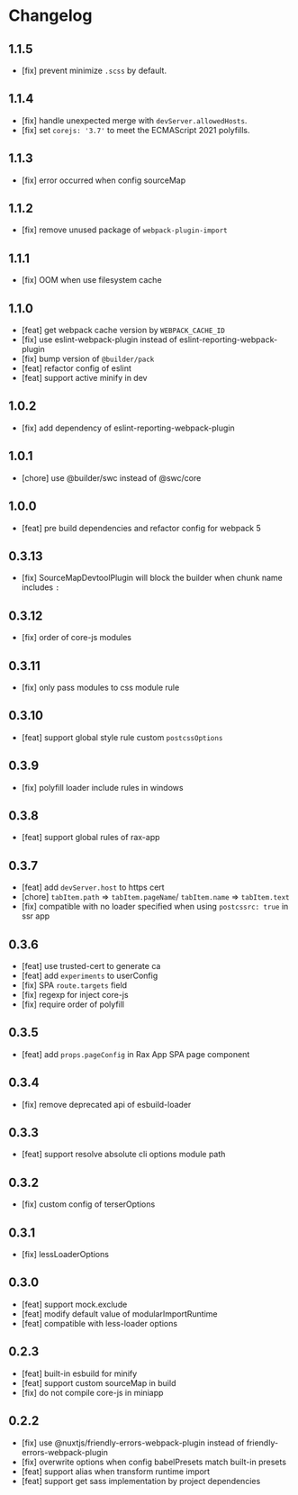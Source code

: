 # Changelog

## 1.1.5

- [fix] prevent minimize `.scss` by default.

## 1.1.4

- [fix] handle unexpected merge with `devServer.allowedHosts`.
- [fix] set `corejs: '3.7'` to meet the ECMAScript 2021 polyfills.

## 1.1.3

- [fix] error occurred when config sourceMap

## 1.1.2

- [fix] remove unused package of `webpack-plugin-import`

## 1.1.1

- [fix] OOM when use filesystem cache 

## 1.1.0

- [feat] get webpack cache version by `WEBPACK_CACHE_ID`
- [fix] use eslint-webpack-plugin instead of eslint-reporting-webpack-plugin
- [fix] bump version of `@builder/pack`
- [feat] refactor config of eslint
- [feat] support active minify in dev


## 1.0.2

- [fix] add dependency of eslint-reporting-webpack-plugin

## 1.0.1

- [chore] use @builder/swc instead of @swc/core

## 1.0.0

- [feat] pre build dependencies and refactor config for webpack 5

## 0.3.13

- [fix] SourceMapDevtoolPlugin will block the builder when chunk name includes `:`

## 0.3.12

- [fix] order of core-js modules

## 0.3.11

- [fix] only pass modules to css module rule

## 0.3.10

- [feat] support global style rule custom `postcssOptions`

## 0.3.9

- [fix] polyfill loader include rules in windows

## 0.3.8

- [feat] support global rules of rax-app

## 0.3.7

- [feat] add `devServer.host` to https cert 
- [chore] `tabItem.path` => `tabItem.pageName`/ `tabItem.name` => `tabItem.text`
- [fix] compatible with no loader specified when using `postcssrc: true` in ssr app

## 0.3.6

- [feat] use trusted-cert to generate ca
- [feat] add `experiments` to userConfig
- [fix] SPA `route.targets` field
- [fix] regexp for inject core-js
- [fix] require order of polyfill

## 0.3.5

- [feat] add `props.pageConfig` in Rax App SPA page component

## 0.3.4

- [fix] remove deprecated api of esbuild-loader

## 0.3.3

- [feat] support resolve absolute cli options module path

## 0.3.2

- [fix] custom config of terserOptions

## 0.3.1

- [fix] lessLoaderOptions

## 0.3.0

- [feat] support mock.exclude
- [feat] modify default value of modularImportRuntime
- [feat] compatible with less-loader options

## 0.2.3

- [feat] built-in esbuild for minify
- [feat] support custom sourceMap in build
- [fix] do not compile core-js in miniapp

## 0.2.2

- [fix] use @nuxtjs/friendly-errors-webpack-plugin instead of friendly-errors-webpack-plugin
- [fix] overwrite options when config babelPresets match built-in presets
- [feat] support alias when transform runtime import
- [feat] support get sass implementation by project dependencies
